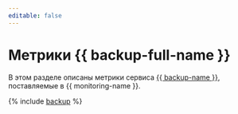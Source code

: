 ```yaml
---
editable: false
---
```


# Метрики {{ backup-full-name }}

В этом разделе описаны метрики сервиса [{{ backup-name }}](../../backup/), поставляемые в {{ monitoring-name }}.

{% include [backup](../../_includes/monitoring/metrics-ref/backup.md) %}
